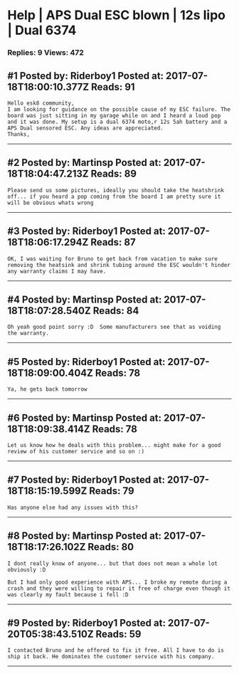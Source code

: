 # Help &#124; APS Dual ESC blown &#124; 12s lipo &#124; Dual 6374

### Replies: 9 Views: 472

## \#1 Posted by: Riderboy1 Posted at: 2017-07-18T18:00:10.377Z Reads: 91

```
Hello esk8 community,
I am looking for guidance on the possible cause of my ESC failure. The board was just sitting in my garage while on and I heard a loud pop and it was done. My setup is a dual 6374 moto,r 12s 5ah battery and a APS Dual sensored ESC. Any ideas are appreciated.
Thanks,
```

---
## \#2 Posted by: Martinsp Posted at: 2017-07-18T18:04:47.213Z Reads: 89

```
Please send us some pictures, ideally you should take the heatshrink off... if you heard a pop coming from the board I am pretty sure it will be obvious whats wrong
```

---
## \#3 Posted by: Riderboy1 Posted at: 2017-07-18T18:06:17.294Z Reads: 87

```
OK, I was waiting for Bruno to get back from vacation to make sure removing the heatsink and shrink tubing around the ESC wouldn't hinder any warranty claims I may have.
```

---
## \#4 Posted by: Martinsp Posted at: 2017-07-18T18:07:28.540Z Reads: 84

```
Oh yeah good point sorry :D  Some manufacturers see that as voiding the warranty.
```

---
## \#5 Posted by: Riderboy1 Posted at: 2017-07-18T18:09:00.404Z Reads: 78

```
Ya, he gets back tomorrow
```

---
## \#6 Posted by: Martinsp Posted at: 2017-07-18T18:09:38.414Z Reads: 78

```
Let us know how he deals with this problem... might make for a good review of his customer service and so on :)
```

---
## \#7 Posted by: Riderboy1 Posted at: 2017-07-18T18:15:19.599Z Reads: 79

```
Has anyone else had any issues with this?
```

---
## \#8 Posted by: Martinsp Posted at: 2017-07-18T18:17:26.102Z Reads: 80

```
I dont really know of anyone... but that does not mean a whole lot obviously :D 

But I had only good experience with APS... I broke my remote during a crash and they were willing to repair it free of charge even though it was clearly my fault because i fell :D
```

---
## \#9 Posted by: Riderboy1 Posted at: 2017-07-20T05:38:43.510Z Reads: 59

```
I contacted Bruno and he offered to fix it free. All I have to do is ship it back. He dominates the customer service with his company.
```

---
